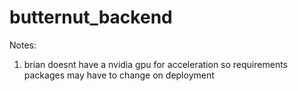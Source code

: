# butternut_backend

Notes:
1. brian doesnt have a nvidia gpu for acceleration so requirements packages may have to change on deployment



